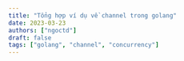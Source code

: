 ```yaml
---
title: "Tổng hợp ví dụ về channel trong golang"
date: 2023-03-23
authors: ["ngoctd"]
draft: false
tags: ["golang", "channel", "concurrency"]
---
```



